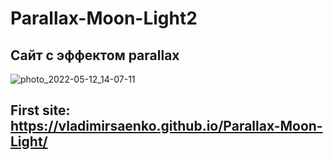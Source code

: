 # Parallax-Moon-Light2

## Сайт с эффектом parallax

![photo_2022-05-12_14-07-11](https://user-images.githubusercontent.com/56477695/168061775-4c375072-01a9-446f-8eae-577750bc6bec.jpg)

## First site: https://vladimirsaenko.github.io/Parallax-Moon-Light/
